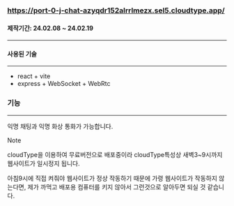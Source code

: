 ### https://port-0-j-chat-azyqdr152alrrlmezx.sel5.cloudtype.app/

#### 제작기간: 24.02.08 ~ 24.02.19
---

#### 사용된 기술 
---
- react + vite
- express + WebSocket + WebRtc 

### 기능
---
익명 채팅과 익명 화상 통화가 가능합니다. 


> [!NOTE]
> cloudType을 이용하여 무료버전으로 배포중이라 cloudType특성상 새벽3~9시까지 웹사이트가 일시정지 됩니다.

아침9시에 직접 켜줘야 웹사이트가 정상 작동하기 때문에 가령 웹사이트가 작동하지 않는다면, 제가 까먹고 배포용 컴퓨터를 키지 않아서 그런것으로 알아두면 되실 것 같습니다.





